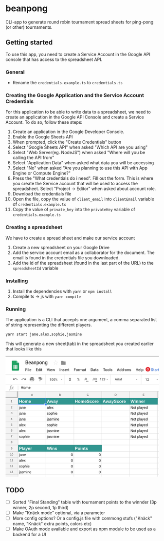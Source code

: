 # beanpong

CLI-app to generate round robin tournament spread sheets for ping-pong (or other) tournaments.

## Getting started

To use this app, you need to create a Service Account in the Google API console that has
access to the spreadsheet API.

### General

- Rename the `credentials.example.ts` to `credentials.ts`

### Creating the Google Application and the Service Account Credentials

For this application to be able to write data to a spreadsheet, we need to create an application in the Google API Console and create a Service Account. To do so, follow these steps:

1. Create an application in the Google Developer Console.
2. Enable the Google Sheets API
3. When prompted, click the "Create Credentials" button
4. Select "Google Sheets API" when asked "Which API are you using"
5. Select "Web Server(eg. NodeJS") when asked "Where will you be calling the API from"
6. Select "Application Data" when asked what data you will be accessing
7. Select "No" when asked "Are you planning to use this API with App Engine or Compute Engine?"
8. Press the "What credentials do i need". Fill out the form. This is where you create the Service account that will be used to access the spreadsheet. Select "Project -> Editor" when asked about account role.
9. Download the credentials file
10. Open the file, copy the value of `client_email` into `clientEmail` variable of `credentials.example.ts`
11. Copy the value of `private_key` into the `privateKey` variable of `credentials.example.ts`

### Creating a spreadsheet

We have to create a spread sheet and make our service account

1. Create a new spreadsheet on your Google Drive
2. Add the service account email as a collaborator for the document. The email is found in the credentials file you downloaded.
3. Add the id of the spreadsheet (found in the last part of the URL) to the `spreadsheetId` variable

### Installing

1. Install the dependencies with `yarn` or `npm install`
2. Compile ts -> js with `yarn compile`

### Running

The application is a CLI that accepts one argument, a comma separated list of string representing the different players.

```bash
yarn start jane,alex,sophie,jasmine
```

This will generate a new sheet(tab) in the spreadsheet you created earlier that looks like this

![Image of Sheet](https://raw.githubusercontent.com/alexdriaguine/beanpong/master/example.png)

## TODO
- [ ] Sorted "Final Standing" table with tournament points to the winnder (3p winner, 2p second, 1p third)
- [ ] Make "Knäck mode" optional, via a parameter
- [ ] More config options? Or a config.js file with commong stufs ("Knäck" name, "Knäck" extra points, colors etc)
- [ ] Make OAuth mode available and export as npm module to be used as a backend for a UI